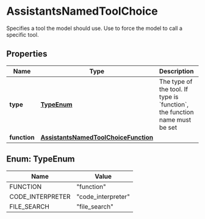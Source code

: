 

# AssistantsNamedToolChoice

Specifies a tool the model should use. Use to force the model to call a specific tool.

## Properties

| Name | Type | Description | Notes |
|------------ | ------------- | ------------- | -------------|
|**type** | [**TypeEnum**](#TypeEnum) | The type of the tool. If type is &#x60;function&#x60;, the function name must be set |  |
|**function** | [**AssistantsNamedToolChoiceFunction**](AssistantsNamedToolChoiceFunction.md) |  |  [optional] |



## Enum: TypeEnum

| Name | Value |
|---- | -----|
| FUNCTION | &quot;function&quot; |
| CODE_INTERPRETER | &quot;code_interpreter&quot; |
| FILE_SEARCH | &quot;file_search&quot; |




